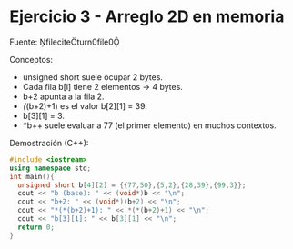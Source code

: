 # Ejercicio 3 - Arreglo 2D en memoria

Fuente: fileciteturn0file0

Conceptos:
- unsigned short suele ocupar 2 bytes.
- Cada fila b[i] tiene 2 elementos -> 4 bytes.
- b+2 apunta a la fila 2.
- *(*(b+2)+1) es el valor b[2][1] = 39.
- b[3][1] = 3.
- *b++ suele evaluar a 77 (el primer elemento) en muchos contextos.

Demostración (C++):
```cpp
#include <iostream>
using namespace std;
int main(){
  unsigned short b[4][2] = {{77,50},{5,2},{28,39},{99,3}};
  cout << "b (base): " << (void*)b << "\n";
  cout << "b+2: " << (void*)(b+2) << "\n";
  cout << "*(*(b+2)+1): " << *(*(b+2)+1) << "\n";
  cout << "b[3][1]: " << b[3][1] << "\n";
  return 0;
}
```
